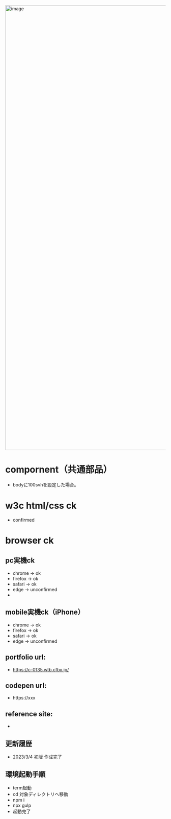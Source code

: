 <img width="1393" alt="image" src="https://user-images.githubusercontent.com/99580997/222886486-5776d725-b688-479d-9971-9ac73c9868f8.png">

# compornent（共通部品）
- bodyに100svhを設定した場合。

# w3c html/css ck
- confirmed

# browser ck
## pc実機ck
- chrome → ok
- firefox → ok
- safari → ok
- edge → unconfirmed
- 
## mobile実機ck（iPhone）
- chrome → ok
- firefox → ok
- safari → ok
- edge → unconfirmed

## portfolio url:

- https://c-0135.wtb.cfbx.jp/

## codepen url:
- https://xxx

## reference site:
- 

## 更新履歴

- 2023/3/4 初版 作成完了

## 環境起動手順
- term起動
- cd 対象ディレクトリへ移動
- npm i
- npx gulp
- 起動完了
